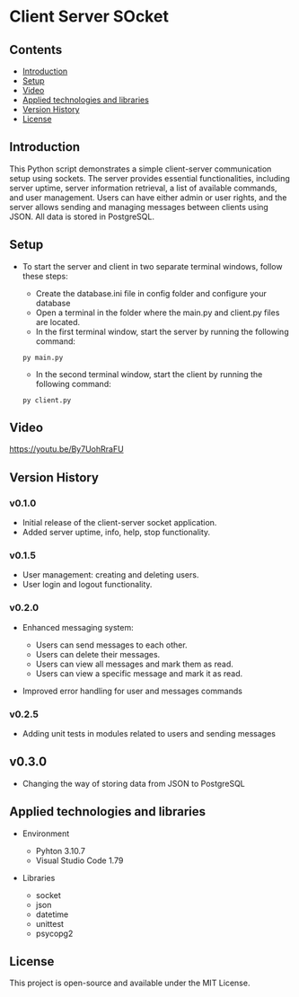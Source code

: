 # Client Server SOcket

## Contents
* [Introduction](#introduction)
* [Setup](#setup)
* [Video](#Video)
* [Applied technologies and libraries](#applied-technologies-and-libraries)
* [Version History](#version-history)
* [License](#license)

## Introduction

This Python script demonstrates a simple client-server communication setup using sockets. The server provides essential functionalities, including server uptime, server information retrieval, a list of available commands, and user management. Users can have either admin or user rights, and the server allows sending and managing messages between clients using JSON. All data is stored in PostgreSQL.

## Setup

* To start the server and client in two separate terminal windows, follow these steps:

    * Create the database.ini file in config folder and configure your database
    * Open a terminal in the folder where the main.py and client.py files are located.
    * In the first terminal window, start the server by running the following command:

    ```
    py main.py
    ```

    * In the second terminal window, start the client by running the following command:

    ```
    py client.py
    ```

## Video

https://youtu.be/By7UohRraFU

## Version History

### v0.1.0
* Initial release of the client-server socket application.
* Added server uptime, info, help, stop functionality.

### v0.1.5
* User management: creating and deleting users.
* User login and logout functionality.

### v0.2.0
* Enhanced messaging system:
    * Users can send messages to each other.
    * Users can delete their messages.
    * Users can view all messages and mark them as read.
    * Users can view a specific message and mark it as read.

* Improved error handling for user and messages commands

### v0.2.5
* Adding unit tests in modules related to users and sending messages

## v0.3.0
* Changing the way of storing data from JSON to PostgreSQL

## Applied technologies and libraries

* Environment
    * Pyhton 3.10.7
    * Visual Studio Code 1.79

* Libraries
    * socket
    * json
    * datetime
    * unittest
    * psycopg2

## License

This project is open-source and available under the MIT License.




